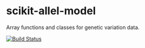 # scikit-allel-model

Array functions and classes for genetic variation data.

[![Build Status](https://travis-ci.org/scikit-allel/scikit-allel-model.svg?branch=master)](https://travis-ci.org/scikit-allel/scikit-allel-model)

